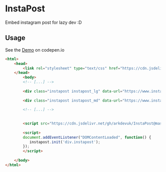 # InstaPost
Embed instagram post for lazy dev :D

## Usage

See the [Demo](https://codepen.io/jclf2018/full/yWRmrV) on codepen.io

```html
<html>
    <head>
        <link rel="stylesheet" type="text/css" href="https://cdn.jsdelivr.net/gh/arkdevuk/InstaPost@master/dist/instapost.min.css">
    </head>
        <body>
        <!-- [...] -->
        
        <div class="instapost instapost_lg" data-url="https://www.instagram.com/p/Bv4_JMDncw1/"></div>
        
        <div class="instapost instapost_md" data-url="https://www.instagram.com/p/BvCEqeVHJn9/"></div>
        
        <!-- [...] -->
        
        
        <script src="https://cdn.jsdelivr.net/gh/arkdevuk/InstaPost@master/dist/instapost.min.js"></script>
        
        <script>
        document.addEventListener("DOMContentLoaded", function() {
           instapost.init('div.instapost');
        });
        </script>
    
    </body>
</html>
```



